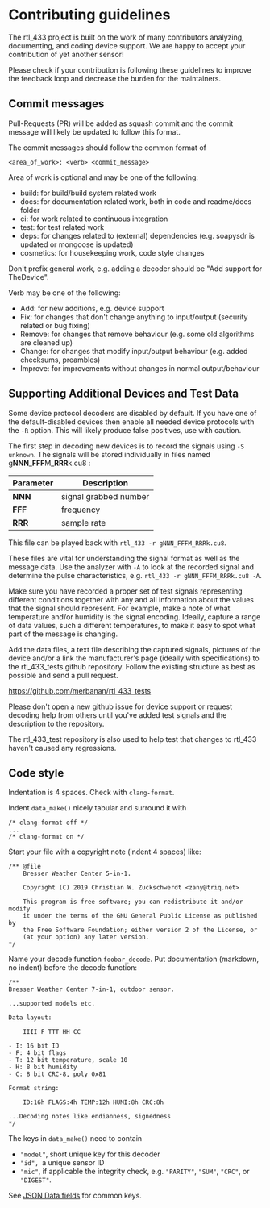 # Contributing guidelines

The rtl_433 project is built on the work of many contributors analyzing,
documenting, and coding device support.
We are happy to accept your contribution of yet another sensor!

Please check if your contribution is following these guidelines
to improve the feedback loop and decrease the burden for the maintainers.

## Commit messages

Pull-Requests (PR) will be added as squash commit
and the commit message will likely be updated to follow this format.

The commit messages should follow the common format of

    <area_of_work>: <verb> <commit_message>

Area of work is optional and may be one of the following:

- build: for build/build system related work
- docs: for documentation related work, both in code and readme/docs folder
- ci: for work related to continuous integration
- test: for test related work
- deps: for changes related to (external) dependencies (e.g. soapysdr is updated or mongoose is updated)
- cosmetics: for housekeeping work, code style changes

Don't prefix general work, e.g. adding a decoder should be "Add support for TheDevice".

Verb may be one of the following:

- Add: for new additions, e.g. device support
- Fix: for changes that don't change anything to input/output (security related or bug fixing)
- Remove: for changes that remove behaviour (e.g. some old algorithms are cleaned up)
- Change: for changes that modify input/output behaviour (e.g. added checksums, preambles)
- Improve: for improvements without changes in normal output/behaviour

## Supporting Additional Devices and Test Data

Some device protocol decoders are disabled by default. If you have one of the default-disabled devices
then enable all needed device protocols with the `-R` option.
This will likely produce false positives, use with caution.

The first step in decoding new devices is to record the signals using `-S unknown`.
The signals will be stored individually in files named g**NNN**\_**FFF**M\_**RRR**k.cu8 :

| Parameter | Description
|---------|------------
| **NNN** | signal grabbed number
| **FFF** | frequency
| **RRR** | sample rate

This file can be played back with `rtl_433 -r gNNN_FFFM_RRRk.cu8`.

These files are vital for understanding the signal format as well as the message data.  Use the analyzer
with `-A` to look at the recorded signal and determine the pulse characteristics, e.g. `rtl_433 -r gNNN_FFFM_RRRk.cu8 -A`.

Make sure you have recorded a proper set of test signals representing different conditions together
with any and all information about the values that the signal should represent. For example, make a
note of what temperature and/or humidity is the signal encoding. Ideally, capture a range of data
values, such a different temperatures, to make it easy to spot what part of the message is changing.

Add the data files, a text file describing the captured signals, pictures of the device and/or
a link the manufacturer's page (ideally with specifications) to the rtl_433_tests
github repository. Follow the existing structure as best as possible and send a pull request.

https://github.com/merbanan/rtl_433_tests

Please don't open a new github issue for device support or request decoding help from others
until you've added test signals and the description to the repository.

The rtl_433_test repository is also used to help test that changes to rtl_433 haven't caused any regressions.

## Code style

Indentation is 4 spaces. Check with `clang-format`.

Indent `data_make()` nicely tabular and surround it with
```
/* clang-format off */
...
/* clang-format on */
```

Start your file with a copyright note (indent 4 spaces) like:
```
/** @file
    Bresser Weather Center 5-in-1.

    Copyright (C) 2019 Christian W. Zuckschwerdt <zany@triq.net>

    This program is free software; you can redistribute it and/or modify
    it under the terms of the GNU General Public License as published by
    the Free Software Foundation; either version 2 of the License, or
    (at your option) any later version.
*/
```

Name your decode function `foobar_decode`.
Put documentation (markdown, no indent) before the decode function:
```
/**
Bresser Weather Center 7-in-1, outdoor sensor.

...supported models etc.

Data layout:

    IIII F TTT HH CC

- I: 16 bit ID
- F: 4 bit flags
- T: 12 bit temperature, scale 10
- H: 8 bit humidity
- C: 8 bit CRC-8, poly 0x81

Format string:

    ID:16h FLAGS:4h TEMP:12h HUMI:8h CRC:8h

...Decoding notes like endianness, signedness
*/
```

The keys in `data_make()` need to contain
- `"model"`, short unique key for this decoder
- `"id", `a unique sensor ID
- `"mic"`, if applicable the integrity check, e.g. `"PARITY"`, `"SUM"`, `"CRC"`, or `"DIGEST"`.

See [JSON Data fields](DATA_FORMAT.md) for common keys.
